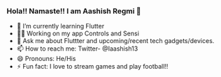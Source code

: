 ### Hola!! Namaste!! I am Aashish Regmi 👋


- 🌱 I’m currently learning Flutter
- 👨‍🔧 Working on my app Controls and Sensi
- 💬 Ask me about Fluttter and upcoming/recent tech gadgets/devices.
- 📫 How to reach me: Twitter- @Iaashish13
- 😄 Pronouns: He/His
- ⚡ Fun fact: I love to stream games and play football!!

